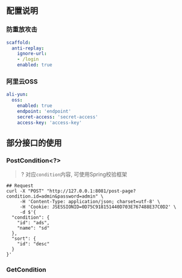 ## 配置说明

### 防重放攻击
```yml
scaffold:
  anti-replay:
    ignore-url:
    - /login
    enabled: true
```

### 阿里云OSS
```yaml
ali-yun:
  oss:
    enabled: true
    endpoint: 'endpoint'
    secret-access: 'secret-access'
    access-key: 'access-key'
```

## 部分接口的使用
### PostCondition<?>
> ? 对应`condition`内容, 可使用Spring校验框架
```cURL
## Request
curl -X "POST" "http://127.0.0.1:8081/post-page?condition.id=admin&password=admin" \
     -H 'Content-Type: application/json; charset=utf-8' \
     -H 'Cookie: JSESSIONID=0D75C918151440D703E767488E37C0D2' \
     -d $'{
  "condition": {
    "id": "ads",
    "name": "sd"
  },
  "sort": {
    "id": "desc"
  }
}'

```
### GetCondition
